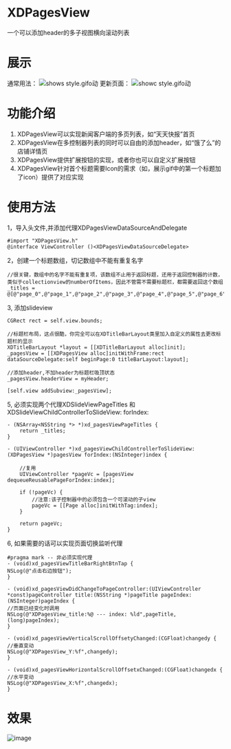 # XDPagesView
一个可以添加header的多子视图横向滚动列表
# 展示
通常用法：
![shows style.gifo动](https://github.com/Xiexingda/XDPagesView/blob/master/shows.gif)
更新页面：
![showc style.gifo动](https://github.com/Xiexingda/XDPagesView/blob/master/showc.gif)

# 功能介绍
1. XDPagesView可以实现新闻客户端的多页列表，如“天天快报”首页
2. XDPagesView在多控制器列表的同时可以自由的添加header，如“饿了么”的店铺详情页
3. XDPagesView提供扩展按钮的实现，或者你也可以自定义扩展按钮
4. XDPagesView针对首个标题需要Icon的需求（如，展示gif中的第一个标题加了icon）提供了对应实现

# 使用方法
1，导入头文件,并添加代理XDPagesViewDataSourceAndDelegate
```
#import "XDPagesView.h"
@interface ViewController ()<XDPagesViewDataSourceDelegate>
```

2，创建一个标题数组，切记数组中不能有重复名字
```
//很关键，数组中的名字不能有重复项，该数组不止用于返回标题，还用于返回控制器的计数，类似于collectionview的numberOfItems，因此不管需不需要标题栏，都需要返回这个数组
_titles = @[@"page_0",@"page_1",@"page_2",@"page_3",@"page_4",@"page_5",@"page_6",@"page_7",@"page_8"];
```

3, 添加slideview
```
CGRect rect = self.view.bounds;

//标题栏布局，这点很酷，你完全可以在XDTitleBarLayout类里加入自定义的属性去更改标题栏的显示
XDTitleBarLayout *layout = [[XDTitleBarLayout alloc]init];
_pagesView = [[XDPagesView alloc]initWithFrame:rect dataSourceDelegate:self beginPage:0 titleBarLayout:layout];

//添加header,不加header为标题栏吸顶状态
_pagesView.headerView = myHeader;

[self.view addSubview:_pagesView];
```

5, 必须实现两个代理XDSlideViewPageTitles 和 XDSlideViewChildControllerToSlideView: forIndex:
```
- (NSArray<NSString *> *)xd_pagesViewPageTitles {
    return _titles;
}

- (UIViewController *)xd_pagesViewChildControllerToSlideView:(XDPagesView *)pagesView forIndex:(NSInteger)index {

    //复用
    UIViewController *pageVc = [pagesView dequeueReusablePageForIndex:index];

    if (!pageVc) {
        //注意:该子控制器中的必须包含一个可滚动的子view
        pageVc = [[Page alloc]initWithTag:index];
    }

    return pageVc;
}
```

6, 如果需要的话可以实现页面切换监听代理
```
#pragma mark -- 非必须实现代理
- (void)xd_pagesViewTitleBarRightBtnTap {
NSLog(@"点击右边按钮");
}

- (void)xd_pagesViewDidChangeToPageController:(UIViewController *const)pageController title:(NSString *)pageTitle pageIndex:(NSInteger)pageIndex {
//页面已经变化时调用
NSLog(@"XDPagesView_title:%@ --- index: %ld",pageTitle, (long)pageIndex);
}

- (void)xd_pagesViewVerticalScrollOffsetyChanged:(CGFloat)changedy {
//垂直变动
NSLog(@"XDPagesView_Y:%f",changedy);
}

- (void)xd_pagesViewHorizontalScrollOffsetxChanged:(CGFloat)changedx {
//水平变动
NSLog(@"XDPagesView_X:%f",changedx);
}

```

# 效果

![image](https://github.com/Xiexingda/XDPagesView/blob/master/show.png)

